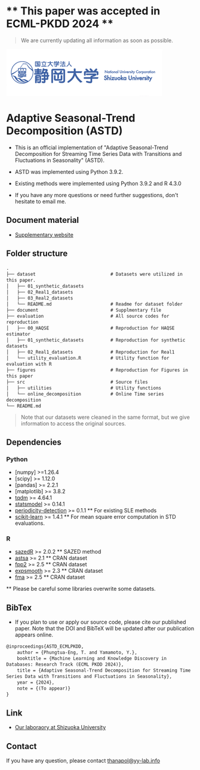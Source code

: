 # ** This paper was accepted in ECML-PKDD 2024 **
> We are currently updating all information as soon as possible.

![alt text](https://github.com/thanapol2/Mean_EBinning/blob/082cd9447659d9d140acc38d5d4c11db9187d06c/Documents/shizuoka%20bannar.png)


# Adaptive Seasonal-Trend Decomposition (ASTD)

- This is an official implementation of "Adaptive Seasonal-Trend Decomposition for Streaming Time Series Data with Transitions and Fluctuations in Seasonality" (ASTD).
- ASTD was implemented using Python 3.9.2.
- Existing methods were implemented using Python 3.9.2 and R 4.3.0

- If you have any more questions or need further suggestions, don't hesitate to email me.

## Document material
- [Supplementary website](https://sites.google.com/view/astd-ecmlpkdd/)


## Folder structure 
    .
    ├── dataset                            # Datasets were utilized in this paper. 
    │   ├── 01_synthetic_datasets           
    │   ├── 02_Real1_datasets             
    │   ├── 03_Real2_datasets
    │   └── README.md                      # Readme for dataset folder
    ├── document                           # Supplmentary file
    ├── evaluation                         # All source codes for reproduction
    │   ├── 00_HAQSE                       # Reproduction for HAQSE estimator
    │   ├── 01_synthetic_datasets          # Reproduction for synthetic datasets
    │   ├── 02_Real1_datasets              # Reproduction for Real1
    │   └── utility_evaluation.R           # Utility function for evaluation with R
    ├── figures                            # Reproduction for Figures in this paper 
    ├── src                                # Source files
    │   ├── utilities                      # Utility functions
    │   └── online_decomposition           # Online Time series decomposition
    └── README.md

>  Note that our datasets were cleaned in the same format, but we give information to access the original sources.


## Dependencies
### Python
- [numpy] >=1.26.4
- [scipy] >= 1.12.0
- [pandas] >= 2.2.1
- [matplotlib] >= 3.8.2
- [tqdm](https://tqdm.github.io) >= 4.64.1
- [statsmodel](https://www.statsmodels.org/stable/index.html) >= 0.14.1
- [periodicity-detection](https://periodicity-detection.readthedocs.io/en/latest/) >= 0.1.1    ** For existing SLE methods
- [scikit-learn](https://scikit-learn.org/stable/) >= 1.4.1   ** For mean square error computation in STD evaluations.  

### R
- [sazedR](https://cran.r-project.org/web/packages/sazedR/index.html) >= 2.0.2    ** SAZED method
- [astsa](https://cran.r-project.org/web/packages/astsa/index.html) >= 2.1    ** CRAN dataset
- [fpp2](https://cran.r-project.org/web/packages/fpp2/index.html) >= 2.5    ** CRAN dataset
- [expsmooth](https://cran.r-project.org/web/packages/expsmooth/index.html) >= 2.3    ** CRAN dataset
- [fma](https://cran.r-project.org/web/packages/fma/index.html) >= 2.5    ** CRAN dataset

** Please be careful some libraries overwrite some datasets. 

## BibTex
- If you plan to use or apply our source code, please cite our published paper. Note that the DOI and BibTeX will be updated after our publication appears online.
```
@inproceedings{ASTD_ECMLPKDD,
	author = {Phungtua-Eng, T. and Yamamoto, Y.},
	booktitle = {Machine Learning and Knowledge Discovery in Databases: Research Track (ECML PKDD 2024)},
	title = {Adaptive Seasonal-Trend Decomposition for Streaming Time Series Data with Transitions and Fluctuations in Seasonality},
	year = {2024},
	note = {(To appear)}
}
```

## Link
- [Our laboraory at Shizuoka University](http://lab.inf.shizuoka.ac.jp/yamamoto/)

## Contact
If you have any question, please contact thanapol@yy-lab.info
